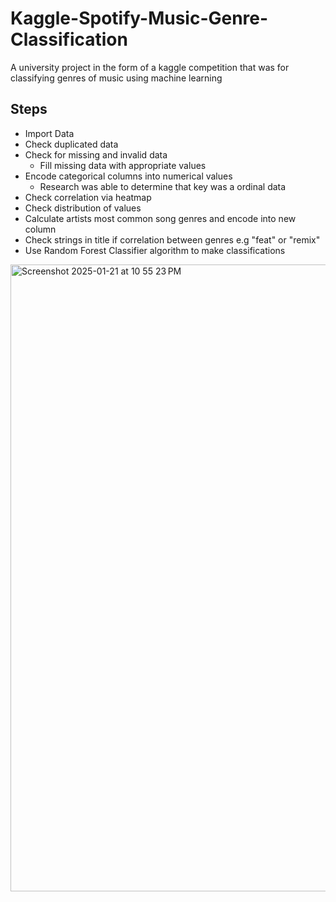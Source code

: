 # Kaggle-Spotify-Music-Genre-Classification
A university project in the form of a kaggle competition that was for classifying genres of music using machine learning

## Steps
- Import Data
- Check duplicated data
- Check for missing and invalid data
   - Fill missing data with appropriate values
- Encode categorical columns into numerical values
  - Research was able to determine that key was a ordinal data
- Check correlation via heatmap
- Check distribution of values
- Calculate artists most common song genres and encode into new column
- Check strings in title if correlation between genres e.g "feat" or "remix"
- Use Random Forest Classifier algorithm to make classifications


<img width="1003" alt="Screenshot 2025-01-21 at 10 55 23 PM" src="https://github.com/user-attachments/assets/48883299-7d3b-4322-a070-894354b6f5ec" />
